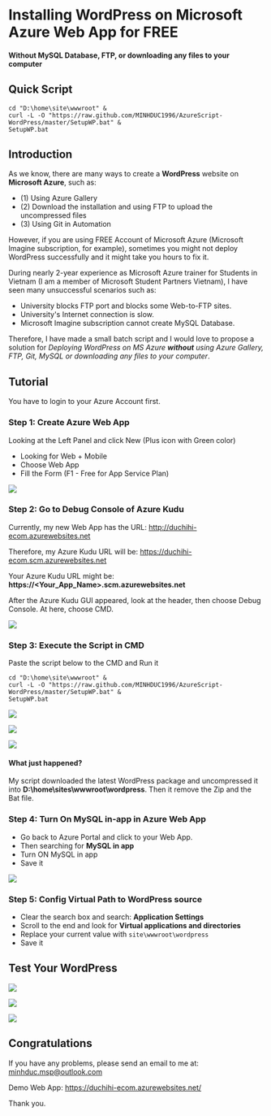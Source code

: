 # Installing WordPress on Microsoft Azure Web App for FREE
#### Without MySQL Database, FTP, or downloading any files to your computer

## Quick Script
```
cd "D:\home\site\wwwroot" & 
curl -L -O "https://raw.github.com/MINHDUC1996/AzureScript-WordPress/master/SetupWP.bat" & 
SetupWP.bat
```

## Introduction

As we know, there are many ways to create a **WordPress** website on **Microsoft Azure**, such as:
- (1) Using Azure Gallery
- (2) Download the installation and using FTP to upload the uncompressed files
- (3) Using Git in Automation 

However, if you are using FREE Account of Microsoft Azure (Microsoft Imagine subscription, for example), sometimes you might not deploy WordPress successfully and it might take you hours to fix it.

During nearly 2-year experience as Microsoft Azure trainer for Students in Vietnam (I am a member of Microsoft Student Partners Vietnam), I have seen many unsuccessful scenarios such as: 
- University blocks FTP port and blocks some Web-to-FTP sites.
- University's Internet connection is slow.
- Microsoft Imagine subscription cannot create MySQL Database.

Therefore, I have made a small batch script and I would love to propose a solution for _Deploying WordPress on MS Azure **without** using Azure Gallery, FTP, Git, MySQL or downloading any files to your computer_.

## Tutorial

You have to login to your Azure Account first.

### Step 1: Create Azure Web App

Looking at the Left Panel and click New (Plus icon with Green color)
- Looking for Web + Mobile
- Choose Web App
- Fill the Form (F1 - Free for App Service Plan)

![](https://raw.github.com/MINHDUC1996/AzureScript-WordPress/master/docs/WebApp.PNG)


### Step 2: Go to Debug Console of Azure Kudu 

Currently, my new Web App has the URL: http://duchihi-ecom.azurewebsites.net

Therefore, my Azure Kudu URL will be: https://duchihi-ecom.scm.azurewebsites.net

Your Azure Kudu URL might be: **https://<Your_App_Name>.scm.azurewebsites.net**

After the Azure Kudu GUI appeared, look at the header, then choose Debug Console. At here, choose CMD.

![](https://raw.github.com/MINHDUC1996/AzureScript-WordPress/master/docs/Kudu.png)

### Step 3: Execute the Script in CMD

Paste the script below to the CMD and Run it
```
cd "D:\home\site\wwwroot" & 
curl -L -O "https://raw.github.com/MINHDUC1996/AzureScript-WordPress/master/SetupWP.bat" & 
SetupWP.bat
```

![](https://raw.github.com/MINHDUC1996/AzureScript-WordPress/master/docs/PasteScript.png)

![](https://raw.github.com/MINHDUC1996/AzureScript-WordPress/master/docs/GetWP.png)

![](https://raw.github.com/MINHDUC1996/AzureScript-WordPress/master/docs/Extract.png)

#### What just happened?
My script downloaded the latest WordPress package and uncompressed it into **D:\home\sites\wwwroot\wordpress**. Then it remove the Zip and the Bat file.

### Step 4: Turn On MySQL in-app in Azure Web App

- Go back to Azure Portal and click to your Web App. 
- Then searching for **MySQL in app**
- Turn ON MySQL in app
- Save it

![](https://raw.github.com/MINHDUC1996/AzureScript-WordPress/master/docs/MySQL-inapp.png)

### Step 5: Config Virtual Path to WordPress source

- Clear the search box and search: **Application Settings**
- Scroll to the end and look for **Virtual applications and directories**
- Replace your current value with ```site\wwwroot\wordpress```
- Save it

## Test Your WordPress

![](https://raw.github.com/MINHDUC1996/AzureScript-WordPress/master/docs/ConfigWP-1.PNG)

![](https://raw.github.com/MINHDUC1996/AzureScript-WordPress/master/docs/ConfigWP-2.PNG)

![](https://raw.github.com/MINHDUC1996/AzureScript-WordPress/master/docs/ConfigWP-3.PNG)


## Congratulations

If you have any problems, please send an email to me at: minhduc.msp@outlook.com

Demo Web App: https://duchihi-ecom.azurewebsites.net/

Thank you.